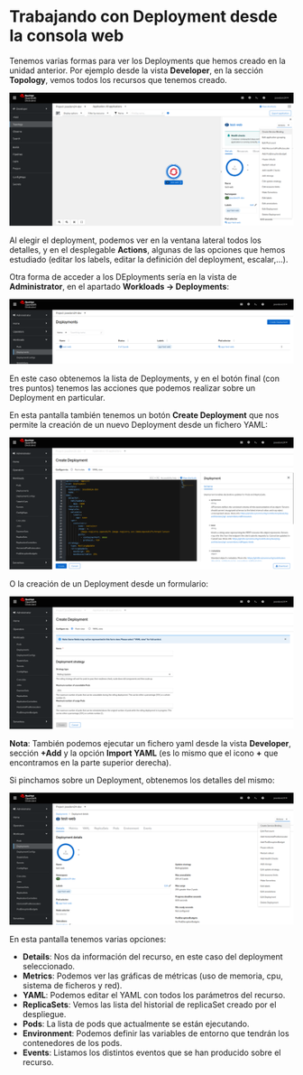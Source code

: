 # Trabajando con Deployment desde la consola web

Tenemos varias formas para ver los Deployments que hemos creado en la unidad anterior. Por ejemplo desde la vista **Developer**, en la sección **Topology**, vemos todos los recursos que tenemos creado. 

![deploy1](img/deploy1.png)

Al elegir el deployment, podemos ver en la ventana lateral todos los detalles, y en el desplegable **Actions**, algunas de las opciones que hemos estudiado (editar los labels, editar la definición del deployment, escalar,...).

Otra forma de acceder a los DEployments sería en la vista de **Administrator**, en el apartado **Workloads -> Deployments**:

![deploy2](img/deploy2.png)

En este caso obtenemos la lista de Deployments, y en el botón final (con tres puntos) tenemos las acciones que podemos realizar sobre un Deployment en particular.

En esta pantalla también tenemos un botón **Create Deployment** que nos permite la creación de un nuevo Deployment desde un fichero YAML:

![deploy3](img/deploy3.png)

O la creación de un Deployment desde un formulario:

![deploy35](img/deploy35.png)


**Nota**: También podemos ejecutar un fichero yaml desde la vista **Developer**, sección **+Add** y la opción **Import YAML** (es lo mismo que el icono **+** que encontramos en la parte superior derecha).

Si pinchamos sobre un Deployment, obtenemos los detalles del mismo:

![deploy4](img/deploy4.png)

En esta pantalla tenemos varias opciones:

* **Details**: Nos da información del recurso, en este caso del deployment seleccionado.
* **Metrics**: Podemos ver las gráficas de métricas (uso de memoria, cpu, sistema de ficheros y red).
* **YAML**: Podemos editar el YAML con todos los parámetros del recurso.
* **ReplicaSets**: Vemos las lista del historial de replicaSet creado por el despliegue.
* **Pods**: La lista de pods que actualmente se están ejecutando.
* **Environment**: Podemos definir las variables de entorno que tendrán los contenedores de los pods.
* **Events**: Listamos los distintos eventos que se han producido sobre el recurso.

